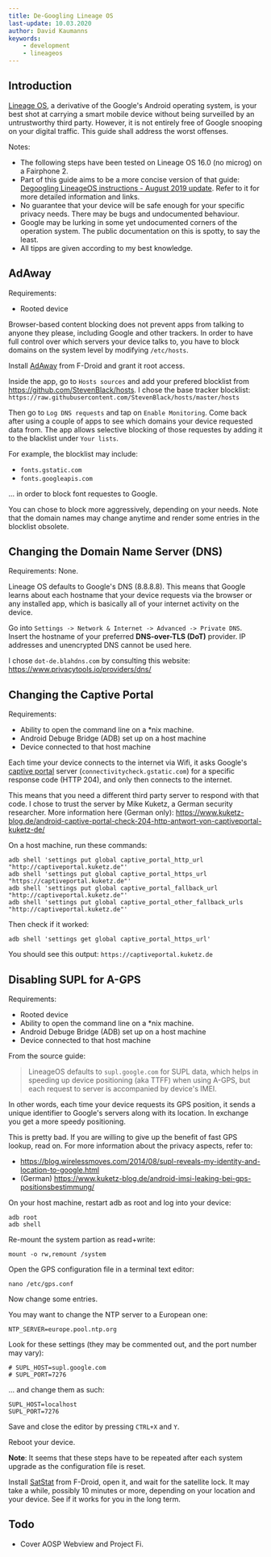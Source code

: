 ```yaml
---
title: De-Googling Lineage OS
last-update: 10.03.2020
author: David Kaumanns
keywords:
    - development
    - lineageos
---
```


## Introduction

[Lineage OS](https://www.lineageos.org/), a derivative of the Google's Android operating system, is your best shot at carrying a smart mobile device without being surveilled by an untrustworthy third party.
However, it is not entirely free of Google snooping on your digital traffic. This guide shall address the worst offenses.

Notes:

- The following steps have been tested on Lineage OS 16.0 (no microg) on a Fairphone 2.
- Part of this guide aims to be a more concise version of that guide: [Degoogling LineageOS instructions - August 2019 update](https://www.reddit.com/r/LineageOS/comments/cl5c90/degoogling_lineageos_instructions_august_2019/). Refer to it for more detailed information and links.
- No guarantee that your device will be safe enough for your specific privacy needs. There may be bugs and undocumented behaviour.
- Google may be lurking in some yet undocumented corners of the operation system. The public documentation on this is spotty, to say the least.
- All tipps are given according to my best knowledge.


## AdAway

Requirements:

- Rooted device

Browser-based content blocking does not prevent apps from talking to anyone they please, including Google and other trackers.
In order to have full control over which servers your device talks to, you have to block domains on the system level by modifying `/etc/hosts`.

Install [AdAway](https://f-droid.org/en/packages/org.adaway) from F-Droid and grant it root access.

Inside the app, go to `Hosts sources` and add your prefered blocklist from <https://github.com/StevenBlack/hosts>.
I chose the base tracker blocklist: `https://raw.githubusercontent.com/StevenBlack/hosts/master/hosts`

Then go to `Log DNS requests` and tap on `Enable Monitoring`.
Come back after using a couple of apps to see which domains your device requested data from.
The app allows selective blocking of those requestes by adding it to the blacklist under `Your lists`.

For example, the blocklist may include:

- `fonts.gstatic.com`
- `fonts.googleapis.com`

... in order to block font requestes to Google.

You can chose to block more aggressively, depending on your needs.
Note that the domain names may change anytime and render some entries in the blocklist obsolete.


## Changing the Domain Name Server (DNS)

Requirements: None.

Lineage OS defaults to Google's DNS (8.8.8.8).
This means that Google learns about each hostname that your device requests via the browser or any installed app, which is basically all of your internet activity on the device.

Go into `Settings -> Network & Internet -> Advanced -> Private DNS`.
Insert the hostname of your preferred **DNS-over-TLS (DoT)** provider.
IP addresses and unencrypted DNS cannot be used here.

I chose `dot-de.blahdns.com` by consulting this website: <https://www.privacytools.io/providers/dns/>


## Changing the Captive Portal

Requirements:

- Ability to open the command line on a \*nix machine.
- Android Debuge Bridge (ADB) set up on a host machine
- Device connected to that host machine

Each time your device connects to the internet via Wifi, it asks Google's [captive portal](https://en.wikipedia.org/wiki/Captive_portal) server (`connectivitycheck.gstatic.com`) for a specific response code (HTTP 204), and only then connects to the internet.

This means that you need a different third party server to respond with that code.
I chose to trust the server by Mike Kuketz, a German security researcher.
More information here (German only): <https://www.kuketz-blog.de/android-captive-portal-check-204-http-antwort-von-captiveportal-kuketz-de/>

On a host machine, run these commands:

```{.shell}
adb shell 'settings put global captive_portal_http_url "http://captiveportal.kuketz.de"'
adb shell 'settings put global captive_portal_https_url "https://captiveportal.kuketz.de"'
adb shell 'settings put global captive_portal_fallback_url "http://captiveportal.kuketz.de"'
adb shell 'settings put global captive_portal_other_fallback_urls "http://captiveportal.kuketz.de"'
```

Then check if it worked:

```
adb shell 'settings get global captive_portal_https_url'
```

You should see this output: `https://captiveportal.kuketz.de`


## Disabling SUPL for A-GPS

Requirements:

- Rooted device
- Ability to open the command line on a \*nix machine.
- Android Debuge Bridge (ADB) set up on a host machine
- Device connected to that host machine

From the source guide:

> LineageOS defaults to `supl.google.com` for SUPL data, which helps in speeding up device positioning (aka TTFF) when using A-GPS, but each request to server is accompanied by device's IMEI.

In other words, each time your device requests its GPS position, it sends a unique identifier to Google's servers along with its location.
In exchange you get a more speedy positioning.

This is pretty bad.
If you are willing to give up the benefit of fast GPS lookup, read on.
For more information about the privacy aspects, refer to:

- <https://blog.wirelessmoves.com/2014/08/supl-reveals-my-identity-and-location-to-google.html>
- (German) <https://www.kuketz-blog.de/android-imsi-leaking-bei-gps-positionsbestimmung/>

On your host machine, restart adb as root and log into your device:

```
adb root
adb shell
```

Re-mount the system partion as read+write:

```
mount -o rw,remount /system
```

Open the GPS configuration file in a terminal text editor:

```
nano /etc/gps.conf
```

Now change some entries.

You may want to change the NTP server to a European one:

```
NTP_SERVER=europe.pool.ntp.org
```

Look for these settings (they may be commented out, and the port number may vary):

```
# SUPL_HOST=supl.google.com
# SUPL_PORT=7276
```

... and change them as such:

```
SUPL_HOST=localhost
SUPL_PORT=7276
```

Save and close the editor by pressing `CTRL+X` and `Y`.

Reboot your device.

**Note**: It seems that these steps have to be repeated after each system upgrade as the configuration file is reset.

Install [SatStat](https://f-droid.org/en/packages/com.vonglasow.michael.satstat/) from F-Droid, open it, and wait for the satellite lock.
It may take a while, possibly 10 minutes or more, depending on your location and your device.
See if it works for you in the long term.


## Todo

- Cover AOSP Webview and Project Fi.
